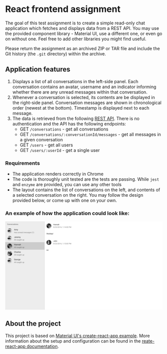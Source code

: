 # React frontend assignment

The goal of this test assignment is to create a simple read-only chat application which fetches and displays data from a REST API. You may use the provided component library - Material UI, use a different one, or even go on without one. Feel free to add other libraries you might find useful. 

Please return the assignment as an archived ZIP or TAR file and include the Git history (the `.git` directory) within the archive.

## Application features

1. Displays a list of all conversations in the left-side panel. Each conversation contains an avatar, username and an indicator informing whether there are any unread messages within that conversation.
2. Whenever a conversation is selected, its contents are be displayed in the right-side panel. Conversation messages are shown in chronological order (newest at the bottom). Timestamp is displayed next to each message.
3. The data is retrieved from the following [REST API](http://ui-developer-backend.herokuapp.com/api). There is no authentication and the API has the following endpoints:
    * GET `/conversations` - get all conversations
    * GET `/conversations/:conversationId/messages` - get all messages in a given conversation
    * GET `/users` - get all users
    * GET `/users/:userId` - get a single user

### Requirements
- The application renders correctly in Chrome
- The code is thoroughly unit tested are the tests are passing. While `jest` and `enzyme` are provided, you can use any other tools
- The layout contains the list of conversations on the left, and contents of a selected conversation on the right. You may follow the design provided below, or come up with one on your own.

### An example of how the application could look like:

![Chat app layout](/docs/app-layout.png?raw=true "Test assignment app layout")

## About the project

This project is based on [Material UI's create-react-app example](https://github.com/mui-org/material-ui/tree/master/examples/create-react-app). More information about the setup and configuration can be found in the [reate-react-app documentation](https://facebook.github.io/create-react-app/docs/getting-started).
